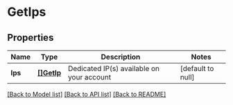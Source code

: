 # GetIps

## Properties
Name | Type | Description | Notes
------------ | ------------- | ------------- | -------------
**Ips** | [**[]GetIp**](getIp.md) | Dedicated IP(s) available on your account | [default to null]

[[Back to Model list]](../README.md#documentation-for-models) [[Back to API list]](../README.md#documentation-for-api-endpoints) [[Back to README]](../README.md)


